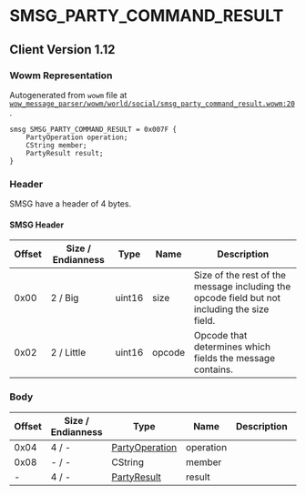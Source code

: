 # SMSG_PARTY_COMMAND_RESULT

## Client Version 1.12

### Wowm Representation

Autogenerated from `wowm` file at [`wow_message_parser/wowm/world/social/smsg_party_command_result.wowm:20`](https://github.com/gtker/wow_messages/tree/main/wow_message_parser/wowm/world/social/smsg_party_command_result.wowm#L20).
```rust,ignore
smsg SMSG_PARTY_COMMAND_RESULT = 0x007F {
    PartyOperation operation;
    CString member;
    PartyResult result;
}
```
### Header

SMSG have a header of 4 bytes.

#### SMSG Header

| Offset | Size / Endianness | Type   | Name   | Description |
| ------ | ----------------- | ------ | ------ | ----------- |
| 0x00   | 2 / Big           | uint16 | size   | Size of the rest of the message including the opcode field but not including the size field.|
| 0x02   | 2 / Little        | uint16 | opcode | Opcode that determines which fields the message contains.|

### Body

| Offset | Size / Endianness | Type | Name | Description | Comment |
| ------ | ----------------- | ---- | ---- | ----------- | ------- |
| 0x04 | 4 / - | [PartyOperation](partyoperation.md) | operation |  |  |
| 0x08 | - / - | CString | member |  |  |
| - | 4 / - | [PartyResult](partyresult.md) | result |  |  |

